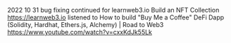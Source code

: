 2022 10 31
bug fixing continued for learnweb3.io Build an NFT Collection
	https://learnweb3.io
listened to How to build "Buy Me a Coffee" DeFi Dapp (Solidity, Hardhat, Ethers.js, Alchemy) | Road to Web3
	https://www.youtube.com/watch?v=cxxKdJk55Lk